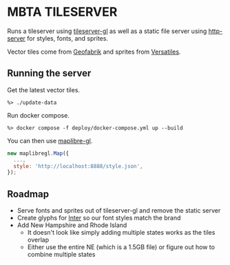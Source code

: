 # MBTA TILESERVER

Runs a tileserver using [tileserver-gl](https://tileserver.readthedocs.io/en/latest/) as well as a static file server using [http-server](https://www.npmjs.com/package/http-server) for styles, fonts, and sprites.

Vector tiles come from [Geofabrik](https://download.geofabrik.de/north-america/us/massachusetts.html) and sprites from [Versatiles](https://github.com/versatiles-org/versatiles-style?tab=readme-ov-file#use-styles-for-versatilesorg).


## Running the server

Get the latest vector tiles.

```
%> ./update-data
```

Run docker compose.

```
%> docker compose -f deploy/docker-compose.yml up --build
```

You can then use [maplibre-gl](https://maplibre.org/maplibre-gl-js/docs/).

```javascript
new maplibregl.Map({
  ...,
  style: 'http://localhost:8888/style.json',
});
```

## Roadmap

* Serve fonts and sprites out of tileserver-gl and remove the static server
* Create glyphs for [Inter](https://fonts.google.com/specimen/Inter) so our font styles match the brand
* Add New Hampshire and Rhode Island
  * It doesn't look like simply adding multiple states works as the tiles overlap
  * Either use the entire NE (which is a 1.5GB file) or figure out how to combine multiple states 